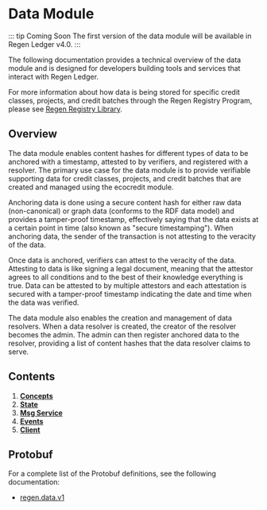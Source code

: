 # Data Module

::: tip Coming Soon
The first version of the data module will be available in Regen Ledger v4.0.
:::

The following documentation provides a technical overview of the data module and is designed for developers building tools and services that interact with Regen Ledger.

For more information about how data is being stored for specific credit classes, projects, and credit batches through the Regen Registry Program, please see [Regen Registry Library](https://library.regen.network/).

## Overview

The data module enables content hashes for different types of data to be anchored with a timestamp, attested to by verifiers, and registered with a resolver. The primary use case for the data module is to provide verifiable supporting data for credit classes, projects, and credit batches that are created and managed using the ecocredit module.

Anchoring data is done using a secure content hash for either raw data (non-canonical) or graph data (conforms to the RDF data model) and provides a tamper-proof timestamp, effectively saying that the data exists at a certain point in time (also known as "secure timestamping"). When anchoring data, the sender of the transaction is not attesting to the veracity of the data.

Once data is anchored, verifiers can attest to the veracity of the data. Attesting to data is like signing a legal document, meaning that the attestor agrees to all conditions and to the best of their knowledge everything is true. Data can be attested to by multiple attestors and each attestation is secured with a tamper-proof timestamp indicating the date and time when the data was verified.

The data module also enables the creation and management of data resolvers. When a data resolver is created, the creator of the resolver becomes the admin. The admin can then register anchored data to the resolver, providing a list of content hashes that the data resolver claims to serve.

## Contents

1. **[Concepts](01_concepts.md)**
2. **[State](02_state.md)**
3. **[Msg Service](03_messages.md)**
4. **[Events](05_events.md)**
5. **[Client](06_client.md)**

## Protobuf

For a complete list of the Protobuf definitions, see the following documentation:

- [regen.data.v1](https://buf.build/regen/regen-ledger/docs/main/regen.data.v1)
